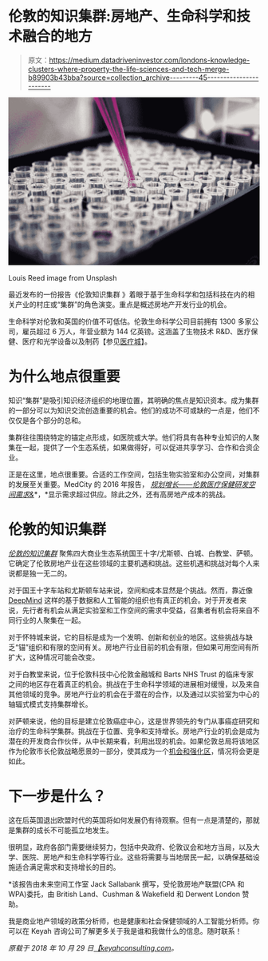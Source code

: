 # 伦敦的知识集群:房地产、生命科学和技术融合的地方

> 原文：<https://medium.datadriveninvestor.com/londons-knowledge-clusters-where-property-the-life-sciences-and-tech-merge-b89903b43bba?source=collection_archive---------45----------------------->

![](img/7575bfca60f115ec7573ead713c22923.png)

Louis Reed image from Unsplash

最近发布的一份报告《伦敦知识集群 》着眼于基于生命科学和包括科技在内的相关产业的村庄或“集群”的角色演变。重点是概述房地产开发行业的机会。

生命科学对伦敦和英国的价值不可低估。伦敦生命科学公司目前拥有 1300 多家公司，雇员超过 6 万人，年营业额为 144 亿英镑。这涵盖了生物技术 R&D、医疗保健、医疗和光学设备以及制药【参见[医疗城](http://www.medcitymap.com/)】。

# 为什么地点很重要

知识“集群”是吸引知识经济组织的地理位置，其明确的焦点是知识资本。成为集群的一部分可以为知识交流创造重要的机会。他们的成功不可或缺的一点是，他们不仅仅是各个部分的总和。

集群往往围绕特定的锚定点形成，如医院或大学。他们将具有各种专业知识的人聚集在一起，提供了一个生态系统，如果做得好，可以促进共享学习、合作和合资企业。

正是在这里，地点很重要。合适的工作空间，包括生物实验室和办公空间，对集群的发展至关重要。MedCity 的 2016 年报告， [*规划增长——伦敦医疗保健研发空间需求&*](http://www.medcityhq.com/wp-content/uploads/2016/05/MedCity-Planning-for-Growth-Demand-for-Healthcare-RnD-Space-in-London-March-2016-1.pdf)*，*显示需求超过供应。除此之外，还有高房地产成本的挑战。

# 伦敦的知识集群

[*伦敦的知识集群*](http://citypropertyassociation.com/londons-knowledge-clusters/) 聚焦四大商业生态系统国王十字/尤斯顿、白城、白教堂、萨顿。它确定了伦敦房地产业在这些领域的主要机遇和挑战。这些机遇和挑战对每个人来说都是独一无二的。

对于国王十字车站和尤斯顿车站来说，空间和成本显然是个挑战。然而，靠近像 [DeepMind](https://deepmind.com/) 这样的基于数据和人工智能的组织也有真正的机会。对于开发者来说，先行者有机会从满足实验室和工作空间的需求中受益，召集者有机会将来自不同行业的人聚集在一起。

对于怀特城来说，它的目标是成为一个发明、创新和创业的地区。这些挑战与缺乏“锚”组织和有限的空间有关。房地产行业目前的机会有限，但如果可用空间有所扩大，这种情况可能会改变。

对于白教堂来说，位于伦敦科技中心伦敦金融城和 Barts NHS Trust 的临床专家之间的地区存在着真正的机会。挑战在于生命科学领域的进展相对缓慢，以及来自其他领域的竞争。房地产行业的机会在于潜在的合作，以及通过以实验室为中心的轴辐式模式支持集群增长。

对萨顿来说，他的目标是建立伦敦癌症中心，这是世界领先的专门从事癌症研究和治疗的生命科学集群。挑战在于位置、竞争和支持增长。房地产行业的机会是成为潜在的开发商合作伙伴，从中长期来看，利用出现的机会。如果伦敦总局将该地区作为伦敦市长伦敦战略愿景的一部分，使其成为一个[机会和强化区](https://www.london.gov.uk/what-we-do/planning/london-plan/current-london-plan/london-plan-chapter-two-londons-places/policy-0)，情况将会更是如此。

# 下一步是什么？

这在后英国退出欧盟时代的英国将如何发展仍有待观察。但有一点是清楚的，那就是集群的成长不可能孤立地发生。

很明显，政府各部门需要继续努力，包括中央政府、伦敦议会和地方当局，以及大学、医院、房地产和生命科学等行业。这些将需要与当地居民一起，以确保基础设施适合满足需求和支持增长的目的。

*该报告由未来空间工作室 Jack Sallabank 撰写，受伦敦房地产联盟(CPA 和 WPA)委托，由 British Land、Cushman & Wakefield 和 Derwent London 赞助。

我是商业地产领域的政策分析师，也是健康和社会保健领域的人工智能分析师。你可以在 Keyah 咨询公司了解更多关于我是谁和我做什么的信息。随时联系！

*原载于 2018 年 10 月 29 日*[*【keyahconsulting.com*](http://keyahconsulting.com/londons-knowledge-clusters/)*。*